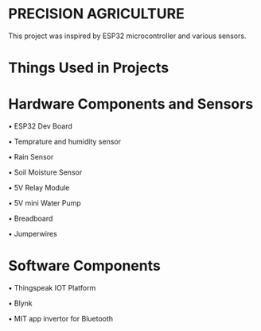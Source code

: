 # PRECISION AGRICULTURE
This project was inspired by ESP32 microcontroller and various sensors.
# Things Used in Projects

# Hardware Components and Sensors
•	ESP32 Dev Board

•	Temprature and humidity sensor

•	Rain Sensor

•	Soil Moisture Sensor

•	5V Relay Module

•	5V mini Water Pump

•	Breadboard

•	Jumperwires

# Software  Components 
•	Thingspeak IOT Platform

•	Blynk

•	MIT app invertor for Bluetooth 

